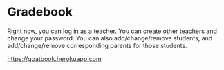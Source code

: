 # Gradebook

Right now, you can log in as a teacher.  You can create other teachers and change your password.  You can also add/change/remove students, and add/change/remove corresponding parents for those students.

https://goatbook.herokuapp.com

